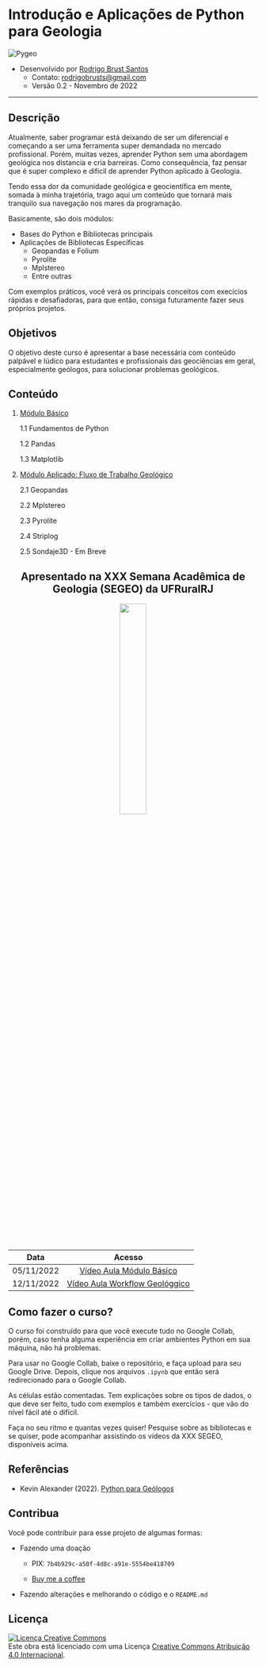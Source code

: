 # Introdução e Aplicações de Python para Geologia

![Pygeo](https://user-images.githubusercontent.com/53950449/200443451-67f3f5c4-89c4-4a1e-a378-b5c2f69592e4.jpg)


- Desenvolvido por [Rodrigo Brust Santos](https://www.linkedin.com/in/rodrigobrust/)
    - Contato: rodrigobrusts@gmail.com
    - Versão 0.2 - Novembro de 2022
______

## Descrição

Atualmente, saber programar está deixando de ser um diferencial e começando a ser uma ferramenta super demandada no mercado profissional. Porém, muitas vezes, aprender Python sem uma abordagem geológica nos distancia e cria barreiras. Como consequência, faz pensar que é super complexo e difícil de aprender Python aplicado à Geologia.

Tendo essa dor da comunidade geológica e geocientífica em mente, somada à minha trajetória, trago aqui um conteúdo que tornará mais tranquilo sua navegação nos mares da programação.

Basicamente, são dois módulos: 

  - Bases do Python e Bibliotecas principais
  - Aplicações de Bibliotecas Específicas
      - Geopandas e Folium
      - Pyrolite
      - Mplstereo
      - Entre outras

Com exemplos práticos, você verá os principais conceitos com execícios rápidas e desafiadoras, para que então, consiga futuramente fazer seus próprios projetos.

## Objetivos

O objetivo deste curso é apresentar a base necessária com conteúdo palpável e lúdico para estudantes e profissionais das geociências em geral, especialmente geólogos, para solucionar problemas geológicos. 

## Conteúdo

1. [Módulo Básico](https://github.com/rodreras/geopy_minicurso/tree/main/notebooks/2_bibliotecas)

    1.1 Fundamentos de Python

    1.2 Pandas

    1.3 Matplotlib

2. [Módulo Aplicado: Fluxo de Trabalho Geológico](https://github.com/rodreras/geopy_minicurso/tree/main/notebooks/3_geologic_drillhole_workflow)

    2.1 Geopandas 

    2.2 Mplstereo

    2.3 Pyrolite
    
    2.4 Striplog

    2.5 Sondaje3D - Em Breve
    

<div align="center"> <h2 align="center"> Apresentado na XXX Semana Acadêmica de Geologia (SEGEO) da UFRuralRJ </h2> </div>

<div align="center">

<p align="center" width="100%">
    <img width="33%" src="https://user-images.githubusercontent.com/53950449/201234377-7f18b950-6c1b-4e7a-9960-77d1f953b925.png">
</p>


|Data| Acesso|
|:----:|:-------:|
|05/11/2022| [Vídeo Aula Módulo Básico](https://www.youtube.com/watch?v=pMwEm_fXy_U)|
|12/11/2022| [Vídeo Aula Workflow Geológgico](https://www.youtube.com/watch?v=b6s7xCIyapI)|

</div>


## Como fazer o curso?

O curso foi construído para que você execute tudo no Google Collab, porém, caso tenha alguma experiência em criar ambientes Python em sua máquina, não há problemas.

Para usar no Google Collab, baixe o repositório, e faça upload para seu Google Drive. Depois, clique nos arquivos `.ipynb` que então será redirecionado para o Google Collab.

As células estão comentadas. Tem explicações sobre os tipos de dados, o que deve ser feito, tudo com exemplos e também exercícios - que vão do nível fácil até o difícil.

Faça no seu ritmo e quantas vezes quiser! Pesquise sobre as bibliotecas e se quiser, pode acompanhar assistindo os vídeos da XXX SEGEO, disponíveis acima.

## Referências

- Kevin Alexander (2022). [Python para Geólogos](https://github.com/kevinalexandr19/manual-python-geologia)

## Contribua

Você pode contribuir para esse projeto de algumas formas: 

- Fazendo uma doação
    - PIX: `7b4b929c-a50f-4d8c-a91e-5554be418709`
    
    - [Buy me a coffee](https://www.buymeacoffee.com/rodbrust)


- Fazendo alterações e melhorando o código e o `README.md`



## Licença
 
<a rel="license" href="http://creativecommons.org/licenses/by/4.0/"><img alt="Licença Creative Commons" style="border-width:0" src="https://i.creativecommons.org/l/by/4.0/88x31.png" /></a><br />Este obra está licenciado com uma Licença <a rel="license" href="http://creativecommons.org/licenses/by/4.0/">Creative Commons Atribuição 4.0 Internacional</a>.
